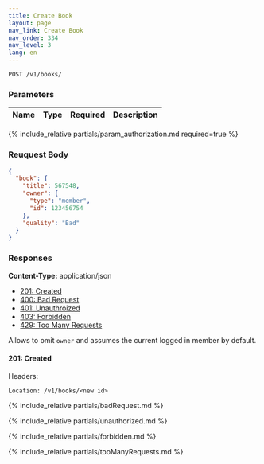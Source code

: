 ```yaml
---
title: Create Book
layout: page
nav_link: Create Book
nav_order: 334
nav_level: 3
lang: en
---
```


```
POST /v1/books/
```

### Parameters

| Name | Type  | Required | Description |
|:--------------|:--------|:----------:|:----------------------------------------------------------------------------------|
{% include_relative partials/param_authorization.md required=true %}

### Reuquest Body
```json
{
  "book": {
    "title": 567548,
    "owner": {
      "type": "member",
      "id": 123456754
    },
    "quality": "Bad"
  }
}
```

### Responses
**Content-Type:** application/json
- [201: Created](#200-created)
- [400: Bad Request](#400-bad-request)
- [401: Unauthroized](#401-unauthorized)
- [403: Forbidden](#403-forbidden)
- [429: Too Many Requests](#429-too-many-requests)

Allows to omit `owner` and assumes the current logged in member by default.

#### 201: Created
Headers:
```http
Location: /v1/books/<new id>
```

{% include_relative partials/badRequest.md %}

{% include_relative partials/unauthorized.md %}

{% include_relative partials/forbidden.md %}

{% include_relative partials/tooManyRequests.md %}
